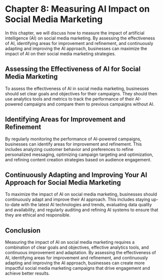 Chapter 8: Measuring AI Impact on Social Media Marketing
========================================================

In this chapter, we will discuss how to measure the impact of artificial intelligence (AI) on social media marketing. By assessing the effectiveness of AI, identifying areas for improvement and refinement, and continuously adapting and improving the AI approach, businesses can maximize the impact of AI on their social media marketing strategies.

Assessing the Effectiveness of AI for Social Media Marketing
------------------------------------------------------------

To assess the effectiveness of AI in social media marketing, businesses should set clear goals and objectives for their campaigns. They should then use analytics tools and metrics to track the performance of their AI-powered campaigns and compare them to previous campaigns without AI.

Identifying Areas for Improvement and Refinement
------------------------------------------------

By regularly monitoring the performance of AI-powered campaigns, businesses can identify areas for improvement and refinement. This includes analyzing customer behavior and preferences to refine personalized messaging, optimizing campaign targeting and optimization, and refining content creation strategies based on audience engagement.

Continuously Adapting and Improving Your AI Approach for Social Media Marketing
-------------------------------------------------------------------------------

To maximize the impact of AI on social media marketing, businesses should continuously adapt and improve their AI approach. This includes staying up-to-date with the latest AI technologies and trends, evaluating data quality and availability, and regularly auditing and refining AI systems to ensure that they are ethical and responsible.

Conclusion
----------

Measuring the impact of AI on social media marketing requires a combination of clear goals and objectives, effective analytics tools, and continuous improvement and adaptation. By assessing the effectiveness of AI, identifying areas for improvement and refinement, and continuously adapting and improving the AI approach, businesses can create more impactful social media marketing campaigns that drive engagement and achieve better results.
